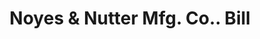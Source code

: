 ---
doi: 10.7916/D80K3MSS
date_other: '1890'
date_other_textual: 1890-1899
form: printed ephemera
genre:
- Invoices
name:
- Noyes & Nutter Mfg. Co.
object_in_context_url: https://biggert.cul.columbia.edu/items/view/ave_biggert_01871
subject_hierarchical_geographic:
- Bangor, Maine, United States
subject_name:
- Noyes & Nutter Mfg. Co.
title: Noyes & Nutter Mfg. Co.. Bill
sort_title: Noyes & Nutter Mfg. Co.. Bill
call_number: ave_biggert_01871
coordinates:
- 44.8,-68.8
pid: ave_biggert_01871
identifiers: ave_biggert_01871
thumbnail: https://derivativo-1.library.columbia.edu/iiif/2/ldpd:490626/full/!256,256/0/native.jpg
permalink: /biggert/ave_biggert_01871/
layout: iiif-image-page
---